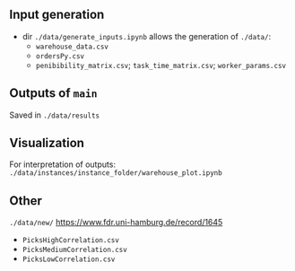 ## Input generation
- dir `./data/generate_inputs.ipynb` allows the generation of `./data/`:
	- `warehouse_data.csv` 
	- `ordersPy.csv`
	- `penibibility_matrix.csv`;  `task_time_matrix.csv`; `worker_params.csv`

## Outputs of `main`
Saved in `./data/results`

## Visualization
For interpretation of outputs: `./data/instances/instance_folder/warehouse_plot.ipynb`
## Other
`./data/new/`
https://www.fdr.uni-hamburg.de/record/1645
- `PicksHighCorrelation.csv`
- `PicksMediumCorrelation.csv`
- `PicksLowCorrelation.csv`